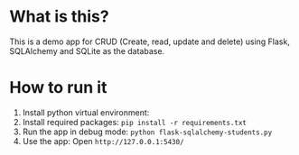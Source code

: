 # What is this?

This is a demo app for CRUD (Create, read, update and delete) using Flask, SQLAlchemy and SQLite as the database. 

# How to run it 

1. Install python virtual environment: 
2. Install required packages: `pip install -r requirements.txt`
3. Run the app in debug mode: `python flask-sqlalchemy-students.py`
4. Use the app: Open `http://127.0.0.1:5430/`